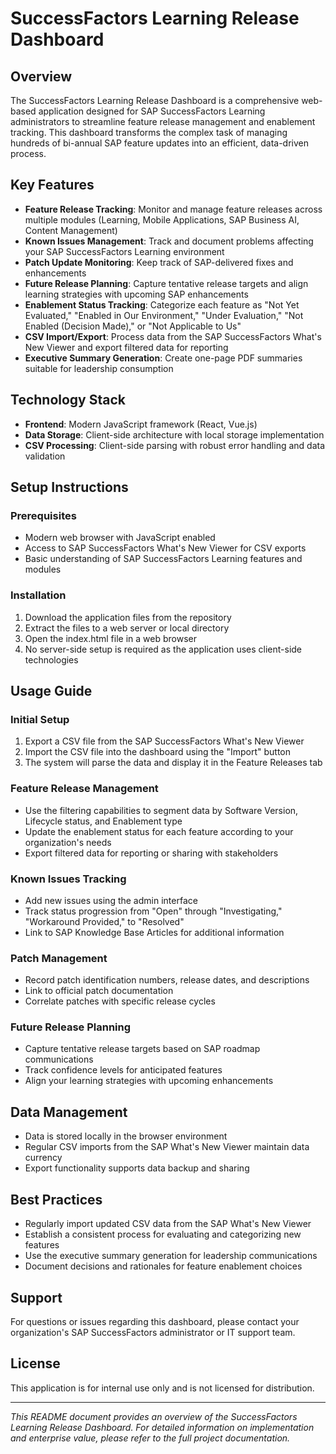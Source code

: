 # SuccessFactors Learning Release Dashboard

## Overview
The SuccessFactors Learning Release Dashboard is a comprehensive web-based application designed for SAP SuccessFactors Learning administrators to streamline feature release management and enablement tracking. This dashboard transforms the complex task of managing hundreds of bi-annual SAP feature updates into an efficient, data-driven process.

## Key Features
- **Feature Release Tracking**: Monitor and manage feature releases across multiple modules (Learning, Mobile Applications, SAP Business AI, Content Management)
- **Known Issues Management**: Track and document problems affecting your SAP SuccessFactors Learning environment
- **Patch Update Monitoring**: Keep track of SAP-delivered fixes and enhancements
- **Future Release Planning**: Capture tentative release targets and align learning strategies with upcoming SAP enhancements
- **Enablement Status Tracking**: Categorize each feature as "Not Yet Evaluated," "Enabled in Our Environment," "Under Evaluation," "Not Enabled (Decision Made)," or "Not Applicable to Us"
- **CSV Import/Export**: Process data from the SAP SuccessFactors What's New Viewer and export filtered data for reporting
- **Executive Summary Generation**: Create one-page PDF summaries suitable for leadership consumption

## Technology Stack
- **Frontend**: Modern JavaScript framework (React, Vue.js)
- **Data Storage**: Client-side architecture with local storage implementation
- **CSV Processing**: Client-side parsing with robust error handling and data validation

## Setup Instructions

### Prerequisites
- Modern web browser with JavaScript enabled
- Access to SAP SuccessFactors What's New Viewer for CSV exports
- Basic understanding of SAP SuccessFactors Learning features and modules

### Installation
1. Download the application files from the repository
2. Extract the files to a web server or local directory
3. Open the index.html file in a web browser
4. No server-side setup is required as the application uses client-side technologies

## Usage Guide

### Initial Setup
1. Export a CSV file from the SAP SuccessFactors What's New Viewer
2. Import the CSV file into the dashboard using the "Import" button
3. The system will parse the data and display it in the Feature Releases tab

### Feature Release Management
- Use the filtering capabilities to segment data by Software Version, Lifecycle status, and Enablement type
- Update the enablement status for each feature according to your organization's needs
- Export filtered data for reporting or sharing with stakeholders

### Known Issues Tracking
- Add new issues using the admin interface
- Track status progression from "Open" through "Investigating," "Workaround Provided," to "Resolved"
- Link to SAP Knowledge Base Articles for additional information

### Patch Management
- Record patch identification numbers, release dates, and descriptions
- Link to official patch documentation
- Correlate patches with specific release cycles

### Future Release Planning
- Capture tentative release targets based on SAP roadmap communications
- Track confidence levels for anticipated features
- Align your learning strategies with upcoming enhancements

## Data Management
- Data is stored locally in the browser environment
- Regular CSV imports from the SAP What's New Viewer maintain data currency
- Export functionality supports data backup and sharing

## Best Practices
- Regularly import updated CSV data from the SAP What's New Viewer
- Establish a consistent process for evaluating and categorizing new features
- Use the executive summary generation for leadership communications
- Document decisions and rationales for feature enablement choices

## Support
For questions or issues regarding this dashboard, please contact your organization's SAP SuccessFactors administrator or IT support team.

## License
This application is for internal use only and is not licensed for distribution.

---

*This README document provides an overview of the SuccessFactors Learning Release Dashboard. For detailed information on implementation and enterprise value, please refer to the full project documentation.*
